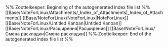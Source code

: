 %% Zoottelkeeper: Beginning of the autogenerated index file list  %%
 [[Base/NoteForLinux/Attachments/_Index_of_Attachments|_Index_of_Attachments]]
 [[Base/NoteForLinux/NoteForLinux|NoteForLinux]]
 [[Base/NoteForLinux/Untitled Kanban|Untitled Kanban]]
 [[Base/NoteForLinux/Расширения|Расширения]]
 [[Base/NoteForLinux/Смена раскладки|Смена раскладки]]
%% Zoottelkeeper: End of the autogenerated index file list  %%
